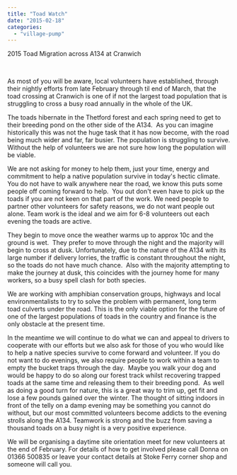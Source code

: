 ```yaml
---
title: "Toad Watch"
date: "2015-02-18"
categories: 
  - "village-pump"
---
```


2015 Toad Migration across A134 at Cranwich

 

As most of you will be aware, local volunteers have established, through their nightly efforts from late February through til end of March, that the toad crossing at Cranwich is one of if not the largest toad population that is struggling to cross a busy road annually in the whole of the UK.

The toads hibernate in the Thetford forest and each spring need to get to their breeding pond on the other side of the A134.  As you can imagine historically this was not the huge task that it has now become, with the road being much wider and far, far busier. The population is struggling to survive. Without the help of volunteers we are not sure how long the population will be viable.

We are not asking for money to help them, just your time, energy and commitment to help a native population survive in today's hectic climate.  You do not have to walk anywhere near the road, we know this puts some people off coming forward to help.  You out don't even have to pick up the toads if you are not keen on that part of the work. We need people to partner other volunteers for safety reasons, we do not want people out alone. Team work is the ideal and we aim for 6-8 volunteers out each evening the toads are active.

They begin to move once the weather warms up to approx 10c and the ground is wet.  They prefer to move through the night and the majority will begin to cross at dusk. Unfortunately, due to the nature of the A134 with its large number if delivery lorries, the traffic is constant throughout the night, so the toads do not have much chance.  Also with the majority attempting to make the journey at dusk, this coincides with the journey home for many workers, so a busy spell clash for both species.

We are working with amphibian conservation groups, highways and local environmentalists to try to solve the problem with permanent, long term toad culverts under the road. This is the only viable option for the future of one of the largest populations of toads in the country and finance is the only obstacle at the present time.

In the meantime we will continue to do what we can and appeal to drivers to cooperate with our efforts but we also ask for those of you who would like to help a native species survive to come forward and volunteer. If you do not want to do evenings, we also require people to work within a team to empty the bucket traps through the day.  Maybe you walk your dog and would be happy to do so along our forest track whilst recovering trapped toads at the same time and releasing them to their breeding pond.  As well as doing a good turn for nature, this is a great way to trim up, get fit and lose a few pounds gained over the winter. The thought of sitting indoors in front of the telly on a damp evening may be something you cannot do without, but our most committed volunteers become addicts to the evening strolls along the A134. Teamwork is strong and the buzz from saving a thousand toads on a busy night is a very positive experience.

We will be organising a daytime site orientation meet for new volunteers at the end of February. For details of how to get involved please call Donna on 01366 500835 or leave your contact details at Stoke Ferry corner shop and someone will call you.
